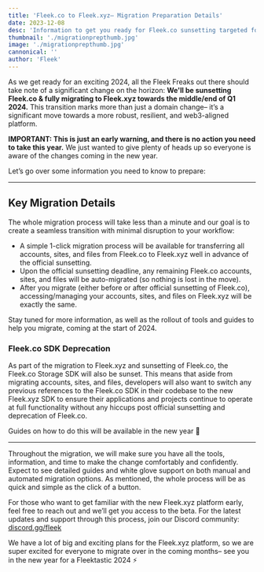```yaml
---
title: 'Fleek.co to Fleek.xyz– Migration Preparation Details'
date: 2023-12-08
desc: 'Information to get you ready for Fleek.co sunsetting targeted for the middle/end of Q1 2024.'
thumbnail: './migrationprepthumb.jpg'
image: './migrationprepthumb.jpg'
cannonical: ''
author: 'Fleek'
---
```


As we get ready for an exciting 2024, all the Fleek Freaks out there should take note of a significant change on the horizon: **We'll be sunsetting Fleek.co & fully migrating to Fleek.xyz towards the middle/end of Q1 2024.** This transition marks more than just a domain change– it’s a significant move towards a more robust, resilient, and web3-aligned platform.

**IMPORTANT: This is just an early warning, and there is no action you need to take this year.** We just wanted to give plenty of heads up so everyone is aware of the changes coming in the new year.

Let’s go over some information you need to know to prepare:

---

## Key Migration Details

The whole migration process will take less than a minute and our goal is to create a seamless transition with minimal disruption to your workflow:

- A simple 1-click migration process will be available for transferring all accounts, sites, and files from Fleek.co to Fleek.xyz well in advance of the official sunsetting.
- Upon the official sunsetting deadline, any remaining Fleek.co accounts, sites, and files will be auto-migrated (so nothing is lost in the move).
- After you migrate (either before or after official sunsetting of Fleek.co), accessing/managing your accounts, sites, and files on Fleek.xyz will be exactly the same.

Stay tuned for more information, as well as the rollout of tools and guides to help you migrate, coming at the start of 2024.

### Fleek.co SDK Deprecation

As part of the migration to Fleek.xyz and sunsetting of Fleek.co, the Fleek.co Storage SDK will also be sunset. This means that aside from migrating accounts, sites, and files, developers will also want to switch any previous references to the Fleek.co SDK in their codebase to the new Fleek.xyz SDK to ensure their applications and projects continue to operate at full functionality without any hiccups post official sunsetting and deprecation of Fleek.co.

Guides on how to do this will be available in the new year 🤙

---

Throughout the migration, we will make sure you have all the tools, information, and time to make the change comfortably and confidently. Expect to see detailed guides and white glove support on both manual and automated migration options. As mentioned, the whole process will be as quick and simple as the click of a button.

For those who want to get familiar with the new Fleek.xyz platform early, feel free to reach out and we’ll get you access to the beta. For the latest updates and support through this process, join our Discord community: [discord.gg/fleek](http://discord.gg/fleek)

We have a lot of big and exciting plans for the Fleek.xyz platform, so we are super excited for everyone to migrate over in the coming months– see you in the new year for a Fleektastic 2024 ⚡
